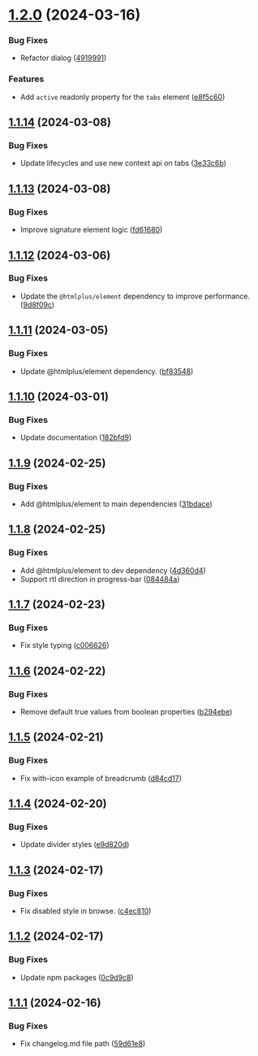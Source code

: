 # [1.2.0](https://github.com/htmlplus/core/compare/v1.1.14...v1.2.0) (2024-03-16)


### Bug Fixes

* Refactor dialog ([4919991](https://github.com/htmlplus/core/commit/49199914efa20ea8422de26ba8c41b395593efcf))


### Features

* Add `active` readonly property for the `tabs` element ([e8f5c60](https://github.com/htmlplus/core/commit/e8f5c604837c5da549f582c5dd9c339e617f1319))

## [1.1.14](https://github.com/htmlplus/core/compare/v1.1.13...v1.1.14) (2024-03-08)


### Bug Fixes

* Update lifecycles and use new context api on tabs ([3e33c6b](https://github.com/htmlplus/core/commit/3e33c6b0a9288d92e46b670c75402b2b46f3311c))

## [1.1.13](https://github.com/htmlplus/core/compare/v1.1.12...v1.1.13) (2024-03-08)


### Bug Fixes

* Improve signature element logic ([fd61680](https://github.com/htmlplus/core/commit/fd616800671d4f6d644c4c5f5a5f3c9cd0205772))

## [1.1.12](https://github.com/htmlplus/core/compare/v1.1.11...v1.1.12) (2024-03-06)


### Bug Fixes

* Update the `@htmlplus/element` dependency to improve performance. ([9d8f09c](https://github.com/htmlplus/core/commit/9d8f09cac8ad6303ea4018ec9bde5dd7931f240e))

## [1.1.11](https://github.com/htmlplus/core/compare/v1.1.10...v1.1.11) (2024-03-05)


### Bug Fixes

* Update @htmlplus/element dependency. ([bf83548](https://github.com/htmlplus/core/commit/bf83548f52c4ba51da2d176a42e0691de8af6491))

## [1.1.10](https://github.com/htmlplus/core/compare/v1.1.9...v1.1.10) (2024-03-01)


### Bug Fixes

* Update documentation ([182bfd9](https://github.com/htmlplus/core/commit/182bfd92227c932284d345a65614ae2053d52273))

## [1.1.9](https://github.com/htmlplus/core/compare/v1.1.8...v1.1.9) (2024-02-25)


### Bug Fixes

* Add @htmlplus/element to main dependencies ([31bdace](https://github.com/htmlplus/core/commit/31bdace029d67be8d6c7bb6af5e9b559ba08db97))

## [1.1.8](https://github.com/htmlplus/core/compare/v1.1.7...v1.1.8) (2024-02-25)


### Bug Fixes

* Add @htmlplus/element to dev dependency ([4d360d4](https://github.com/htmlplus/core/commit/4d360d4b87eb36ea26d8115b5ea4d02881173803))
* Support rtl direction in progress-bar ([084484a](https://github.com/htmlplus/core/commit/084484a2ab5effd1955d49f5748024c303cdbc4a))

## [1.1.7](https://github.com/htmlplus/core/compare/v1.1.6...v1.1.7) (2024-02-23)


### Bug Fixes

* Fix style typing ([c006626](https://github.com/htmlplus/core/commit/c006626e036c21e593f6f2f3d7131959a0785bf4))

## [1.1.6](https://github.com/htmlplus/core/compare/v1.1.5...v1.1.6) (2024-02-22)


### Bug Fixes

* Remove default true values from boolean properties ([b294ebe](https://github.com/htmlplus/core/commit/b294ebee6e7cabb2f9f954510cc1b6492d1425d0))

## [1.1.5](https://github.com/htmlplus/core/compare/v1.1.4...v1.1.5) (2024-02-21)


### Bug Fixes

* Fix with-icon example of breadcrumb ([d84cd17](https://github.com/htmlplus/core/commit/d84cd17a57de74d4be9e236e4585905de5672cef))

## [1.1.4](https://github.com/htmlplus/core/compare/v1.1.3...v1.1.4) (2024-02-20)


### Bug Fixes

* Update divider styles ([e9d820d](https://github.com/htmlplus/core/commit/e9d820d0bbdac96d9fe1e0b747aa4a41b4c426c4))

## [1.1.3](https://github.com/htmlplus/core/compare/v1.1.2...v1.1.3) (2024-02-17)


### Bug Fixes

* Fix disabled style in browse. ([c4ec810](https://github.com/htmlplus/core/commit/c4ec8105b99dc57c09a64e2c41bd62342e3c2552))

## [1.1.2](https://github.com/htmlplus/core/compare/v1.1.1...v1.1.2) (2024-02-17)


### Bug Fixes

* Update npm packages ([0c9d9c8](https://github.com/htmlplus/core/commit/0c9d9c8bcb8c1fa9106ef50ad4b46e40bd2a1608))

## [1.1.1](https://github.com/htmlplus/core/compare/v1.1.0...v1.1.1) (2024-02-16)


### Bug Fixes

* Fix changelog.md file path ([59d61e8](https://github.com/htmlplus/core/commit/59d61e84425a6c1f225f48419d2b1521d3e17b17))
